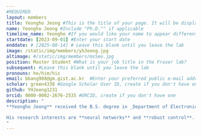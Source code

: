 ```yaml
---
#REQUIRED
layout: members
title: Yeongho Jeong #This is the title of your page. It will be displayed in the navigation bar and on the page itself.
name: Yeongho Jeong #Include "Ph.D."" if applicable
timeline_name: Yeongho #If you would like your name to appear differently on the Lab timeline, fill out this line.
startdate: [2023-09-01] #Enter your start date
enddate: # [2025-08-14] # Leave this blank until you leave the lab
image: /static/img/members/yhJeong.jpg 
altimage: #/static/img/members/msSeo.jpg 
position: Master Student #What is your job title in the Fraser lab?
subsequent: #Leave this blank until you leave the lab
pronouns: he/him/his
email: bbang988@gm.gist.ac.kr  #Enter your preferred public e-mail address
scholar: green4338 #Google Scholar User ID, create if you don't have one
github: YHJeong1231
orcid: 0000-0002-2676-2535 #ORCID, create if you don't have one
description: "
**Yeongho Jeong** received the B.S. degree in _Department of Electronic Engineering_ from [**Kumoh National Institute of Tecnology**](https://www.kumoh.ac.kr/ko/index.do?sso=ok) and is currently pursuing the M.S. degree in _Department of Mechanical Engineering_ at the [**Gwangju Institute of Science and Technology (GIST)**](https://www.gist.ac.kr/en/main.html), South Korea.

His research interests are **neural networks** and **robust control**.
"
---
```

